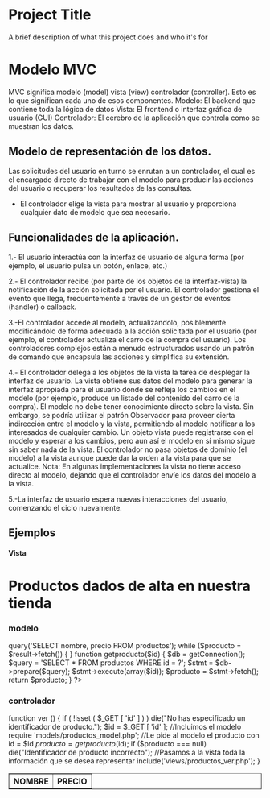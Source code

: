 
# Project Title

A brief description of what this project does and who it's for

# Modelo MVC 

MVC significa modelo (model) vista (view) controlador (controller). Esto es lo que significan cada uno de esos componentes. Modelo: El backend que contiene toda la lógica de datos Vista: El frontend o interfaz gráfica de usuario (GUI) Controlador: El cerebro de la aplicación que controla como se muestran los datos.

## Modelo de representación de los datos.

Las solicitudes del usuario en turno se enrutan a un controlador, el cual es el encargado directo de trabajar con el modelo para producir las acciones del usuario o recuperar los resultados de las consultas.

- El controlador elige la vista para mostrar al usuario y proporciona cualquier dato de modelo que sea necesario.

## Funcionalidades de la aplicación.

1.- El usuario interactúa con la interfaz de usuario de alguna forma (por ejemplo, el usuario pulsa un botón, enlace, etc.)

2.- El controlador recibe (por parte de los objetos de la interfaz-vista) la notificación de la acción solicitada por el usuario. El controlador gestiona el evento que llega, frecuentemente a través de un gestor de eventos (handler) o callback.

3.-El controlador accede al modelo, actualizándolo, posiblemente modificándolo de forma adecuada a la acción solicitada por el usuario (por ejemplo, el controlador actualiza el carro de la compra del usuario). Los controladores complejos están a menudo estructurados usando un patrón de comando que encapsula las acciones y simplifica su extensión.

4.- El controlador delega a los objetos de la vista la tarea de desplegar la interfaz de usuario. La vista obtiene sus datos del modelo para generar la interfaz apropiada para el usuario donde se refleja los cambios en el modelo (por ejemplo, produce un listado del contenido del carro de la compra). El modelo no debe tener conocimiento directo sobre la vista. Sin embargo, se podría utilizar el patrón Observador para proveer cierta indirección entre el modelo y la vista, permitiendo al modelo notificar a los interesados de cualquier cambio. Un objeto vista puede registrarse con el modelo y esperar a los cambios, pero aun así el modelo en sí mismo sigue sin saber nada de la vista. 
El controlador no pasa objetos de dominio (el modelo) a la vista aunque puede dar la orden a la vista para que se actualice. Nota: En algunas implementaciones la vista no tiene acceso directo al modelo, dejando que el controlador envíe los datos del modelo a la vista.

5.-La interfaz de usuario espera nuevas interacciones del usuario, comenzando el ciclo nuevamente.

## Ejemplos

#### Vista

<html>
   <head>
      <title>ABARROTES JUANITO</title>
   </head>
   <body>
     <h1>Productos dados de alta en nuestra tienda</h1>
     <table border="1">
        <tr>
           <th>NOMBRE</th>
           <th>PRECIO</th>
        </tr>

### modelo

<?php
   $db = new PDO('mysql:host=localhost;dbname=juanito', 'comprador', 'proweb2013');
   $result = $db->query('SELECT nombre, precio FROM productos');
   while ($producto = $result->fetch()) { }
function getproducto($id)
{
   $db = getConnection();
   $query = 'SELECT * FROM productos WHERE id = ?';
   $stmt = $db->prepare($query);
   $stmt->execute(array($id));
   $producto = $stmt->fetch();
   return $producto;
}
?>

### controlador

<?php
   // modelo
   require 'model.php';
   // un array con todos los productos del modelo
   //La vista recibe un array para mostrarlo por pantalla
   include 'view.php';
?>
function ver ()
{
   if ( !isset ( $_GET [ 'id' ] ) )
      die("No has especificado un identificador de producto.");
   $id = $_GET [ 'id' ];
   //Incluimos el modelo
   require 'models/productos_model.php';
   //Le pide al modelo el producto con id = $id
   $producto = getproducto($id);
   if ($producto === null)
      die("Identificador de producto incorrecto");
   //Pasamos a la vista toda la información que se desea representar
   include('views/productos_ver.php');
}